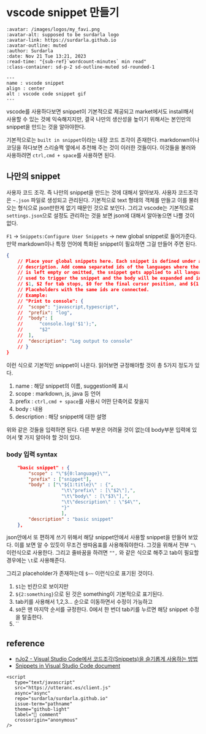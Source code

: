 # vscode snippet 만들기

```{article-info}
:avatar: /images/logos/my_favi.png
:avatar-alt: supposed to be surdarla logo
:avatar-link: https://surdarla.github.io
:avatar-outline: muted
:author: Surdarla
:date: Nov 21 Tue 13:21, 2023
:read-time: "{sub-ref}`wordcount-minutes` min read"
:class-container: sd-p-2 sd-outline-muted sd-rounded-1
```

```{figure} https://code.visualstudio.com/assets/docs/editor/userdefinedsnippets/ajax-snippet.gif
---
name : vscode snippet
align : center
alt : vscode code snippet gif
---
```

vscode를 사용하다보면 snippet이 기본적으로 제공되고 market에서도 install해서 사용할 수 있는 것에 익숙해지지만, 결국 나만의 생산성을 높이기 위해서는 본인만의 snippet을 만드는 것을 알아야한다.

기본적으로는 `built in snippet`이라는 내장 코드 조각이 존재한다. markdonwn이나 코딩을 하다보면 스리슬쩍 옆에서 추천해 주는 것이 이러한 것들이다. 이것들을 불러와 사용하려면 `ctrl,cmd + space`를 사용하면 된다.

## 나만의 snippet

사용자 코드 조각. 즉 나만의 snippet을 만드는 것에 대해서 알아보자. 사용자 코드조각은 `~.json` 파일로 생성되고 관리된다. 기본적으로 text 형태의 객체를 만들고 이를 불러오는 형식으로 json만한게 없기 때문인 것으로 보인다. 그리고 vscode는 기본적으로 `settings.json`으로 설정도 관리하는 것을 보면 json에 대해서 알아놓으면 나쁠 것이 없다.

`F1` $\rightarrow$ `Snippets:Configure User Snippets` $\rightarrow$ new global snippet로 들어가준다. 만약 markdown이나 특정 언어에 특화된 snippet이 필요하면 그걸 만들어 주면 된다.

```json
{
	// Place your global snippets here. Each snippet is defined under a snippet name and has a scope, prefix, body and
	// description. Add comma separated ids of the languages where the snippet is applicable in the scope field. If scope
	// is left empty or omitted, the snippet gets applied to all languages. The prefix is what is
	// used to trigger the snippet and the body will be expanded and inserted. Possible variables are:
	// $1, $2 for tab stops, $0 for the final cursor position, and ${1:label}, ${2:another} for placeholders.
	// Placeholders with the same ids are connected.
	// Example:
	// "Print to console": {
	// 	"scope": "javascript,typescript",
	// 	"prefix": "log",
	// 	"body": [
	// 		"console.log('$1');",
	// 		"$2"
	// 	],
	// 	"description": "Log output to console"
	// }
}
```

이런 식으로 기본적인 snippet이 나온다. 읽어보면 규정해야할 것이 총 5가지 정도가 있다.

1. name : 해당 snippet의 이름, suggestion에 표시
2. scope : markdown, js, java 등 언어
3. prefix : `ctrl,cmd + space`를 사용시 어떤 단축어로 찾을지
4. body : 내용
5. description : 해당 snippet에 대한 설명

위와 같은 것들을 입력하면 된다. 다른 부분은 어려울 것이 없는데 body부분 입력에 있어서 몇 가지 알아야 할 것이 있다.

### body 입력 syntax

```json
	"basic snippet" : {
		"scope" : "\"${0:language}\"",
		"prefix" : ["snippet"],
		"body" : ["\"${1:title}\" : {",
					"\t\"prefix\" : [\"$2\"],",
					"\t\"body\" : [\"$3\"],",
					"\t\"description\" : \"$4\"",
					"}"
					],
		"description" : "basic snippet"
	},
```

json안에서 또 편하게 쓰기 위해서 해당 snippet안에서 사용할 snippet을 만들어 보았다. 이를 보면 알 수 있듯이 무조건 쌍따옴표를 사용해줘야한다. 그것을 위해서 전부 `"\` 이런식으로 사용한다. 그리고 줄바꿈을 하려면 `"",` 와 같은 식으로 해주고 tab이 필요할 경우에는 `\t`로 사용해준다.

그리고 placeholder가 존재하는데 `$~~` 이런식으로 표기된 것이다.

1. `$1`는 빈칸으로 보이지만
2. `${2:something}`으로 된 것은 something이 기본적으로 표기된다.
3. tab키를 사용해서 1,2,3... 순으로 이동하면서 수정이 가능하고
4. `$0`은 맨 마지막 순서를 규정한다. 0에서 한 번더 tab키를 누르면 해당 snippet 수정을 탈출한다.
5. ``

## reference

- [nJo2 - Visual Studio Code에서 코드조각(Snippets)을 슬기롭게 사용하는 방법](https://ux.stories.pe.kr/290)
- [Snippets in Visual Studio Code document](https://code.visualstudio.com/docs/editor/userdefinedsnippets#_create-your-own-snippets)

```{raw} html
<script
   type="text/javascript"
   src="https://utteranc.es/client.js"
   async="async"
   repo="surdarla/surdarla.github.io"
   issue-term="pathname"
   theme="github-light"
   label="💬 comment"
   crossorigin="anonymous"
/>
```

